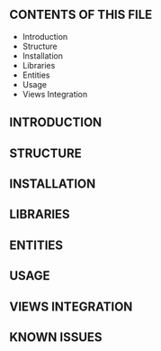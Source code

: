 CONTENTS OF THIS FILE
---------------------

 * Introduction
 * Structure
 * Installation
 * Libraries
 * Entities
 * Usage
 * Views Integration


 INTRODUCTION
------------

 STRUCTURE
------------

 INSTALLATION
------------

 LIBRARIES
------------

 ENTITIES
------------

 USAGE
------------

 VIEWS INTEGRATION
------------

 KNOWN ISSUES
------------
